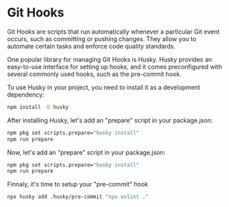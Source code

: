 # Git Hooks

Git Hooks are scripts that run automatically whenever a particular Git event occurs, such as committing or pushing changes. They allow you to automate certain tasks and enforce code quality standards.

One popular library for managing Git Hooks is Husky. Husky provides an easy-to-use interface for setting up hooks, and it comes preconfigured with several commonly used hooks, such as the pre-commit hook.

To use Husky in your project, you need to install it as a development dependency:

```Bash
npm install -D husky
```

After installing Husky, let's add an "prepare" script in your package.json:

```Bash
npm pkg set scripts.prepare="husky install"
npm run prepare
```

Now, let's add an "prepare" script in your package.json:

```Bash
npm pkg set scripts.prepare="husky install"
npm run prepare
```

Finnaly, it's time to setup your "pre-commit" hook

```Bash
npx husky add .husky/pre-commit "npx eslint ."
```
